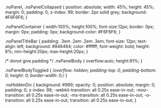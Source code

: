 .nsPanel, .nsPanelCollapsed 
{
	position: absolute;
	width: 45%;
	height: 45%;
	margin: 0;
	padding: 0;
	z-index: 99;
	border: 2px solid grey;
	background: #F6F6F6;
}

.nsPanelContainer
{
	width:100%;
	height:100%;
    font-size:12px;
	border: 0px;
	margin: 0px;
	padding: 0px;
	background-color: #F6F6F6;
}

.nsPanelTitleBar
{
   padding: .3em .2em .2em .3em; 
   font-size: 12px;
   text-align: left;
   background: #848484; 
   color: #ffffff; 
   font-weight: bold; 
   height: 8%;
   min-height:20px; 
   max-height:20px; 
}

/* donot give padding */
.nsPanelBody
{
	overflow:auto;
	height:91%;
}

.nsPanelBodyToggled 
{
    /*overflow: hidden;
    padding-top: 0;
    padding-bottom: 0;
    height: 0;
    border-width: 0;*/
}

.nsHiddenDiv {
	background: #999;
	opacity: 0;
	position: absolute;
	margin: 0;
	padding: 0;
	z-index: 98;
	-webkit-transition: all 0.25s ease-in-out;
	-moz-transition: all 0.25s ease-in-out;
	-ms-transition: all 0.25s ease-in-out;
	-o-transition: all 0.25s ease-in-out;
	transition: all 0.25s ease-in-out;
}

<ns-panel id="divDemo" nsTitle="Demo" template="templateDemo" minWidth="100" minHeight="100" enableCollapse="true" enableDrag="true" enableResize="true">
	</ns-panel>
